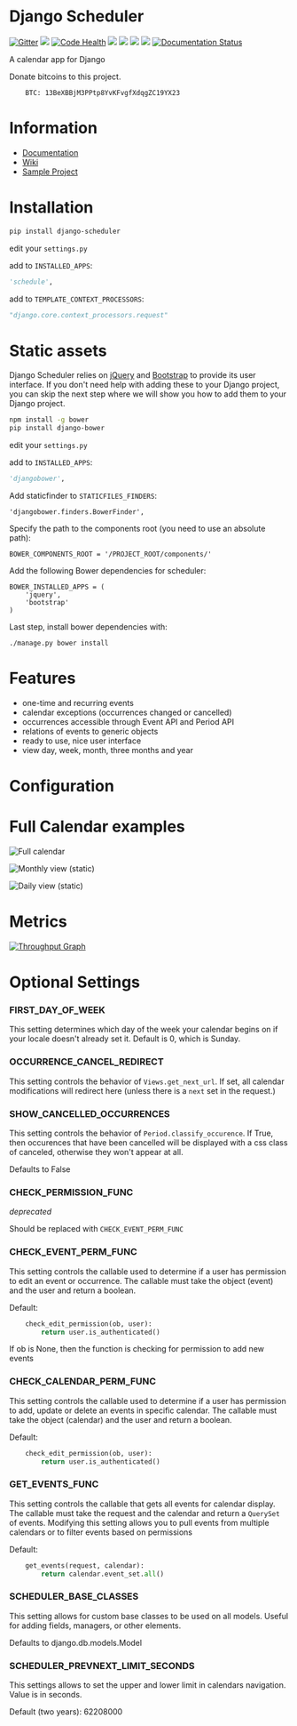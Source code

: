 Django Scheduler
========

[![Gitter](https://badges.gitter.im/Join%20Chat.svg)](https://gitter.im/llazzaro/django-scheduler?utm_source=badge&utm_medium=badge&utm_campaign=pr-badge&utm_content=badge)
[<img src="https://img.shields.io/travis/llazzaro/django-scheduler.svg">](https://travis-ci.org/llazzaro/django-scheduler)
[![Code Health](https://landscape.io/github/llazzaro/django-scheduler/master/landscape.svg?style=flat)](https://landscape.io/github/llazzaro/django-scheduler/master)
[<img src="https://img.shields.io/coveralls/llazzaro/django-scheduler.svg">](https://coveralls.io/r/llazzaro/django-scheduler)
[<img src="https://img.shields.io/pypi/v/django-scheduler.svg">](https://pypi.python.org/pypi/django-scheduler)
[<img src="https://pypip.in/d/django-scheduler/badge.png">](https://pypi.python.org/pypi/django-scheduler)
[<img src="https://pypip.in/license/django-scheduler/badge.png">](https://github.com/llazzaro/django-scheduler/blob/master/LICENSE.txt)
[![Documentation Status](http://readthedocs.org/projects/django-scheduler/badge/?version=latest)](http://django-scheduler.readthedocs.org/en/latest/?badge=latest)


A calendar app for Django

Donate bitcoins to this project.

        BTC: 13BeXBBjM3PPtp8YvKFvgfXdqgZC19YX23


Information
========

* [Documentation](http://django-scheduler.readthedocs.org/en/latest/)
* [Wiki](https://github.com/llazzaro/django-scheduler/wiki)
* [Sample Project](https://github.com/llazzaro/django-scheduler-sample)


Installation
========

```bash
pip install django-scheduler
```

edit your `settings.py`

add to `INSTALLED_APPS`:

```python
'schedule',
```

add to `TEMPLATE_CONTEXT_PROCESSORS`:

```python
"django.core.context_processors.request"
```

Static assets
=============

Django Scheduler relies on [jQuery](https://jquery.com/) and
[Bootstrap](https://getbootstrap.com/) to provide its user
interface. If you don't need help with adding these to your Django
project, you can skip the next step where we will show you how to add
them to your Django project.

```bash
npm install -g bower
pip install django-bower
```

edit your `settings.py`

add to `INSTALLED_APPS`:

```python
'djangobower',
```

Add staticfinder to `STATICFILES_FINDERS`:

```
'djangobower.finders.BowerFinder',
```

Specify the path to the components root (you need to use an absolute
path):

```
BOWER_COMPONENTS_ROOT = '/PROJECT_ROOT/components/'
```

Add the following Bower dependencies for scheduler:

```
BOWER_INSTALLED_APPS = (
    'jquery',
    'bootstrap'
)
```

Last step, install bower dependencies with:

```
./manage.py bower install
```


Features
========

 * one-time and recurring events
 * calendar exceptions (occurrences changed or cancelled)
 * occurrences accessible through Event API and Period API
 * relations of events to generic objects
 * ready to use, nice user interface
 * view day, week, month, three months and year

Configuration
========

Full Calendar examples
======

![Full calendar](https://raw.githubusercontent.com/llazzaro/django-scheduler-sample/master/scheduler.png)

![Monthly view (static)](https://raw.githubusercontent.com/llazzaro/django-scheduler-sample/master/monthly_view.png)

![Daily view (static)](https://raw.githubusercontent.com/llazzaro/django-scheduler-sample/master/daily.png)

Metrics
========
[![Throughput Graph](https://graphs.waffle.io/llazzaro/django-scheduler/throughput.svg)](https://waffle.io/llazzaro/django-scheduler/metrics)

Optional Settings
========

### FIRST_DAY_OF_WEEK

This setting determines which day of the week your calendar begins on if your locale doesn't already set it. Default is 0, which is Sunday.

### OCCURRENCE_CANCEL_REDIRECT

This setting controls the behavior of `Views.get_next_url`. If set, all calendar modifications will redirect here (unless there is a `next` set in the request.)

### SHOW_CANCELLED_OCCURRENCES

This setting controls the behavior of `Period.classify_occurence`. If True, then occurences that have been cancelled will be displayed with a css class of canceled, otherwise they won't appear at all.

Defaults to False

### CHECK_PERMISSION_FUNC

_deprecated_

Should be replaced with `CHECK_EVENT_PERM_FUNC`

### CHECK_EVENT_PERM_FUNC

This setting controls the callable used to determine if a user has permission to edit an event or occurrence. The callable must take the object (event) and the user and return a boolean.

Default:
```python
    check_edit_permission(ob, user):
        return user.is_authenticated()
```

If ob is None, then the function is checking for permission to add new events

### CHECK_CALENDAR_PERM_FUNC

This setting controls the callable used to determine if a user has permission to add, update or delete an events in specific calendar. The callable must take the object (calendar) and the user and return a boolean.

Default:
```python
    check_edit_permission(ob, user):
        return user.is_authenticated()
```

### GET_EVENTS_FUNC

This setting controls the callable that gets all events for calendar display. The callable must take the request and the calendar and return a `QuerySet` of events. Modifying this setting allows you to pull events from multiple calendars or to filter events based on permissions

Default:
```python
    get_events(request, calendar):
        return calendar.event_set.all()
```

### SCHEDULER_BASE_CLASSES

This setting allows for custom base classes to be used on all models. Useful for adding fields, managers, or other elements.

Defaults to django.db.models.Model


### SCHEDULER_PREVNEXT_LIMIT_SECONDS

This settings allows to set the upper and lower limit in calendars navigation.
Value is in seconds.

Default (two years):
62208000
